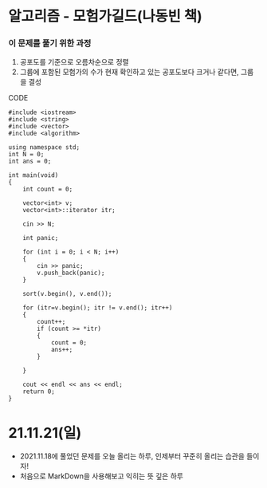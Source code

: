 # 알고리즘 - 모험가길드(나동빈 책)

### 이 문제를 풀기 위한 과정
1. 공포도를 기준으로 오름차순으로 정렬
2. 그룹에 포함된 모험가의 수가 현재 확인하고 있는 공포도보다 크거나 같다면, 그룹을 결성

CODE

    #include <iostream>
	#include <string>
	#include <vector>
	#include <algorithm>

	using namespace std;
	int N = 0;
	int ans = 0;

	int main(void)
	{
		int count = 0;

		vector<int> v;
		vector<int>::iterator itr;

		cin >> N;

		int panic;

		for (int i = 0; i < N; i++)
		{
			cin >> panic;
			v.push_back(panic);
		}
		
		sort(v.begin(), v.end());

		for (itr=v.begin(); itr != v.end(); itr++)
		{
			count++;
			if (count >= *itr) 
			{
				count = 0;
				ans++;
			}
			
		}
		
		cout << endl << ans << endl;
		return 0;
	}

# 21.11.21(일)
* 2021.11.18에 풀었던 문제를 오늘 올리는 하루, 인제부터 꾸준히 올리는 습관을 들이자!
* 처음으로 MarkDown을 사용해보고 익히는 뜻 깊은 하루